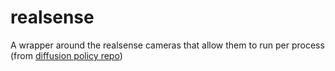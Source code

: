 # realsense
A wrapper around the realsense cameras that allow them to run per process (from [diffusion policy repo](https://github.com/real-stanford/diffusion_policy))
